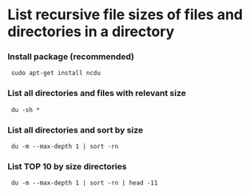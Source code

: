 # List recursive file sizes of files and directories in a directory

### Install package (recommended)
     sudo apt-get install ncdu

### List all directories and files with relevant size
     du -sh *
     
### List all directories and sort by size
     du -m --max-depth 1 | sort -rn
     
### List TOP 10 by size directories
     du -m --max-depth 1 | sort -rn | head -11
